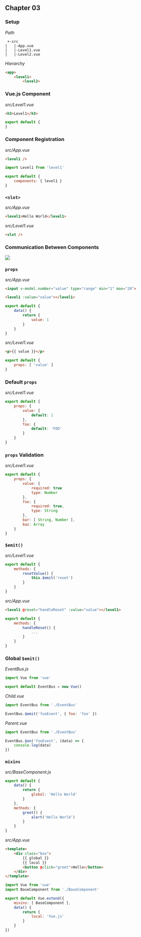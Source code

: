 ## Chapter 03

### Setup

*Path*

```
 +-src
|   |-App.vue
|   |-Level1.vue
|   |-Level2.vue
```

*Hierarchy*

```html
<app>
    <level1>
        <level2>
```

### Vue.js Component

*src/Level1.vue*

```html
<h3>Level1</h3>
```

```js
export default {
}
```

### Component Registration

*src/App.vue*

```html
<level1 />
```

```js
import Level1 from 'level1'

export default {
    components: { level1 }
}
```

### `<slot>`

*src/App.vue*

```html
<level1>Hello World</level1>
```

*src/Level1.vue*

```html
<slot />
```

### Communication Between Components

![](https://vuejs.org/images/props-events.png)

### `props`

*src/App.vue*

```html
<input v-model.number="value" type="range" min="1" max="20">

<level1 :value="value"></level1>
```

```js
export default {
    data() {
        return {
            value: 1
        }
    }
}
```

*src/Level1.vue*

```html
<p>{{ value }}</p>
```

```js
export default {
    props: [ 'value' ]
}
```

### Default `props`

*src/Level1.vue*

```js
export default {
    props: {
        value: {
            default: 1
        },
        foo: {
            default: 'FOO'
        }
    }
}
```

### `props` Validation

*src/Level1.vue*

```js
export default {
    props: {
        value: {
            required: true
            type: Number
        },
        foo: {
            required: true,
            type: String
        },
        bar: [ String, Number ],
        baz: Array
    }
}
```

### `$emit()`

*src/Level1.vue*

```js
export default {
    methods: {
        resetValue() {
            this.$emit('reset')
        }
    }
}
```

*src/App.vue*

```html
<level1 @reset="handleReset" :value="value"></level1>
```

```js
export default {
    methods: {
        handleReset() {
            ...
        }
    }
}
```

### Global `$emit()`

*EventBus.js*

```js
import Vue from 'vue'

export default EventBus = new Vue()
```

*Child.vue*

```js
import EventBus from './EventBus'

EventBus.$emit('fooEvent', { foo: 'foo' })
```

*Parent.vue*

```js
import EventBus from './EventBus'

EventBus.$on('fooEvent', (data) => {
    console.log(data)
})
```

### `mixins`

*src/BaseComponent.js*

```js
export default {
    data() {
        return {
            global: 'Hello World'
        }
    },
    methods: {
        greet() {
            alert('Hello World')
        }
    }
}
```

*src/App.vue*

```html
<template>
    <div class="box">
        {{ global }}
        {{ local }}
        <button @click="greet">Hello</button>
    </div>
</template>
```

```js
import Vue from 'vue'
import BaseComponent from './BaseComponent'

export default Vue.extend({
    mixins: [ BaseComponent ],
    data() {
        return {
            local: 'Vue.js'
        }
    }
})
```
